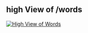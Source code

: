 ## high View of /words

<a href="./src/app/words/high-view-of-words-page.png" target="_blank">
  <img src="./src/app/words/high-view-of-words-page.png" alt="High View of Words" />
</a>